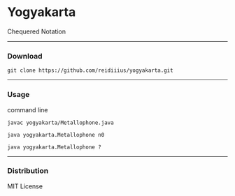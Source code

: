 # Yogyakarta
Chequered Notation

---

### Download

    git clone https://github.com/reidiiius/yogyakarta.git

---

### Usage
command line

    javac yogyakarta/Metallophone.java

    java yogyakarta.Metallophone n0

    java yogyakarta.Metallophone ?

---

### Distribution
MIT License

